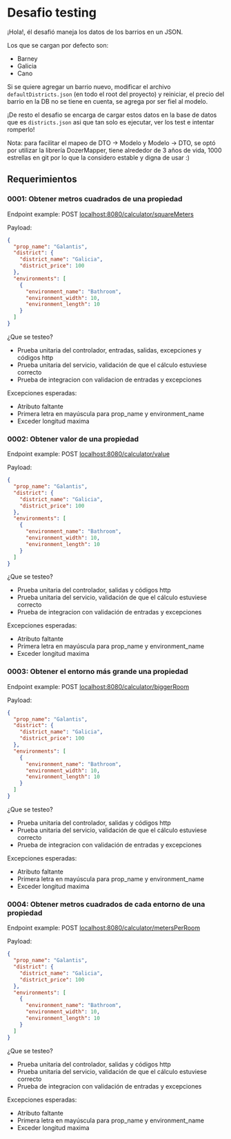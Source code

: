 # Desafio testing

¡Hola!, él desafió maneja los datos de los barrios en un JSON. 

Los que se cargan por defecto son:
- Barney
- Galicia
- Cano

Si se quiere agregar un barrio nuevo, modificar el archivo `defaultDistricts.json` (en todo el root del proyecto) y reiniciar, el precio del barrio en la DB no se tiene en cuenta, se agrega por ser fiel al modelo.

¡De resto el desafio se encarga de cargar estos datos en la base de datos que es `districts.json` asi que tan solo es ejecutar, ver los test e intentar romperlo!

Nota: para facilitar el mapeo de DTO -> Modelo y Modelo -> DTO, se optó por utilizar la librería DozerMapper, tiene alrededor de 3 años de vida, 1000 estrellas en git por lo que la considero estable y digna de usar :)

## Requerimientos
### 0001: Obtener metros cuadrados de una propiedad

Endpoint example: POST [localhost:8080/calculator/squareMeters]()

Payload:

````json
{
  "prop_name": "Galantis",
  "district": {
    "district_name": "Galicia",
    "district_price": 100
  },
  "environments": [
    {
      "environment_name": "Bathroom",
      "environment_width": 10,
      "environment_length": 10
    }
  ]
}
````

¿Que se testeo?
- Prueba unitaria del controlador, entradas, salidas, excepciones y códigos http
- Prueba unitaria del servicio, validación de que el cálculo estuviese correcto
- Prueba de integracion con validacion de entradas y excepciones

Excepciones esperadas:
- Atributo faltante
- Primera letra en mayúscula para prop_name y environment_name
- Exceder longitud maxima

### 0002: Obtener valor de una propiedad

Endpoint example: POST [localhost:8080/calculator/value]()

Payload:

````json
{
  "prop_name": "Galantis",
  "district": {
    "district_name": "Galicia",
    "district_price": 100
  },
  "environments": [
    {
      "environment_name": "Bathroom",
      "environment_width": 10,
      "environment_length": 10
    }
  ]
}
````

¿Que se testeo?
- Prueba unitaria del controlador, salidas y códigos http
- Prueba unitaria del servicio, validación de que el cálculo estuviese correcto
- Prueba de integracion con validación de entradas y excepciones

Excepciones esperadas:
- Atributo faltante
- Primera letra en mayúscula para prop_name y environment_name
- Exceder longitud maxima

### 0003: Obtener el entorno más grande una propiedad

Endpoint example: POST [localhost:8080/calculator/biggerRoom]()

Payload:

````json
{
  "prop_name": "Galantis",
  "district": {
    "district_name": "Galicia",
    "district_price": 100
  },
  "environments": [
    {
      "environment_name": "Bathroom",
      "environment_width": 10,
      "environment_length": 10
    }
  ]
}
````

¿Que se testeo?
- Prueba unitaria del controlador, salidas y códigos http
- Prueba unitaria del servicio, validación de que el cálculo estuviese correcto
- Prueba de integracion con validación de entradas y excepciones

Excepciones esperadas:
- Atributo faltante
- Primera letra en mayúscula para prop_name y environment_name
- Exceder longitud maxima

### 0004: Obtener metros cuadrados de cada entorno de una propiedad

Endpoint example: POST [localhost:8080/calculator/metersPerRoom]()

Payload:

````json
{
  "prop_name": "Galantis",
  "district": {
    "district_name": "Galicia",
    "district_price": 100
  },
  "environments": [
    {
      "environment_name": "Bathroom",
      "environment_width": 10,
      "environment_length": 10
    }
  ]
}
````

¿Que se testeo?
- Prueba unitaria del controlador, salidas y códigos http
- Prueba unitaria del servicio, validación de que el cálculo estuviese correcto
- Prueba de integracion con validación de entradas y excepciones

Excepciones esperadas:
- Atributo faltante
- Primera letra en mayúscula para prop_name y environment_name
- Exceder longitud maxima

